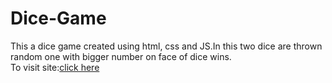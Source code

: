 # Dice-Game
This a dice game created using html, css and JS.In this two dice are thrown random one with bigger number on face of dice wins.<br />
To visit site:[click here](https://patheticdevloper.github.io/Dice-Game/)
